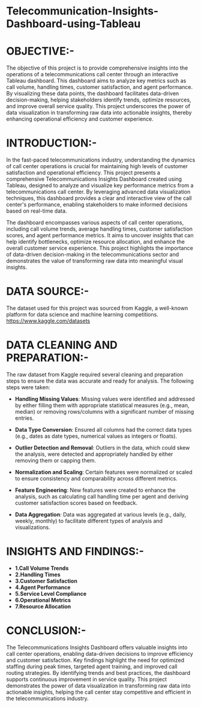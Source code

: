# Telecommunication-Insights-Dashboard-using-Tableau

# OBJECTIVE:-
The objective of this project is to provide comprehensive insights into the operations of a telecommunications call center through an interactive Tableau dashboard. This dashboard aims to analyze key metrics such as call volume, handling times, customer satisfaction, and agent performance. By visualizing these data points, the dashboard facilitates data-driven decision-making, helping stakeholders identify trends, optimize resources, and improve overall service quality. This project underscores the power of data visualization in transforming raw data into actionable insights, thereby enhancing operational efficiency and customer experience.

# INTRODUCTION:-

In the fast-paced telecommunications industry, understanding the dynamics of call center operations is crucial for maintaining high levels of customer satisfaction and operational efficiency. This project presents a comprehensive Telecommunications Insights Dashboard created using Tableau, designed to analyze and visualize key performance metrics from a telecommunications call center. By leveraging advanced data visualization techniques, this dashboard provides a clear and interactive view of the call center's performance, enabling stakeholders to make informed decisions based on real-time data.

The dashboard encompasses various aspects of call center operations, including call volume trends, average handling times, customer satisfaction scores, and agent performance metrics. It aims to uncover insights that can help identify bottlenecks, optimize resource allocation, and enhance the overall customer service experience. This project highlights the importance of data-driven decision-making in the telecommunications sector and demonstrates the value of transforming raw data into meaningful visual insights.

# DATA SOURCE:-

The dataset used for this project was sourced from Kaggle, a well-known platform for data science and machine learning competitions.
https://www.kaggle.com/datasets

# DATA CLEANING AND PREPARATION:-

The raw dataset from Kaggle required several cleaning and preparation steps to ensure the data was accurate and ready for analysis. The following steps were taken:

- **Handling Missing Values**: 
Missing values were identified and addressed by either filling them with appropriate statistical measures (e.g., mean, median) or removing rows/columns with a significant number of missing entries.

- **Data Type Conversion**: 
Ensured all columns had the correct data types (e.g., dates as date types, numerical values as integers or floats).

- **Outlier Detection and Removal**: 
Outliers in the data, which could skew the analysis, were detected and appropriately handled by either removing them or capping them.

- **Normalization and Scaling**: 
Certain features were normalized or scaled to ensure consistency and comparability across different metrics.

- **Feature Engineering**:
New features were created to enhance the analysis, such as calculating call handling time per agent and deriving customer satisfaction scores based on feedback.

- **Data Aggregation**:
Data was aggregated at various levels (e.g., daily, weekly, monthly) to facilitate different types of analysis and visualizations.



# INSIGHTS AND FINDINGS:-
- **1.Call Volume Trends**
- **2.Handling Times**
- **3.Customer Satisfaction**
- **4.Agent Performance**
- **5.Service Level Compliance**
- **6.Operational Metrics**
- **7.Resource Allocation**

# CONCLUSION:-
The Telecommunications Insights Dashboard offers valuable insights into call center operations, enabling data-driven decisions to improve efficiency and customer satisfaction. Key findings highlight the need for optimized staffing during peak times, targeted agent training, and improved call routing strategies. By identifying trends and best practices, the dashboard supports continuous improvement in service quality. This project demonstrates the power of data visualization in transforming raw data into actionable insights, helping the call center stay competitive and efficient in the telecommunications industry.




